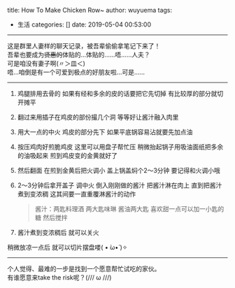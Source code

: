 title: How To Make Chicken Row~
author: wuyuema
tags:
  - 生活
categories: []
date: 2019-05-04 00:53:00
---
这是群里人妻样的聊天记录，被吾辈偷偷拿笔记下来了！  
吾辈也要成为~~贤惠的~~体贴的...体贴的......唔......人夫？  
可是咱没有妻子啊(〃＞皿＜)  
唔...咱倒是有一个可爱到极点的好朋友啦...可是......
<!--more-->
***
1. 鸡腿排用去骨的 如果有经和多余的皮的话要把它先切掉 有比较厚的部分就切开摊平

2. 翻过来用插子在鸡皮的部份撮几个洞 等等好让酱汁融入肉里

3. 用大一点的中火 鸡皮的部分先下 如果平底锅容易沾就要先加点油

4. 按压鸡肉好煎脆鸡皮 这里可以用盘子帮忙压 稍微抬起锅子用吸油面纸把多余的油吸起来 煎到鸡皮变的金黄就好了

5. 然后翻面 在煎到金黄后把火调小 盖上锅盖焖个2～3分钟 要记得和火调小哦

6. 2～3分钟后拿开盖子 调中火 倒入刚刚做的酱汁 把酱汁淋在肉上 直到把酱汁煮到变浓稠  这其间要一直重覆淋酱汁的动作

	>酱汁：两匙料理酒 两大匙味琳  酱油两大匙 喜欢甜一点可以加一小匙的糖 然后搅拌

7. 酱汁煮到变浓稠后 就可以关火

稍微放凉一点后 就可以切片摆盘喽( • ̀ω•́ )✧  

***

个人觉得、最难的一步是找到一个愿意帮忙试吃的家伙。  
有谁愿意来take the risk呢？(/// ω ///)